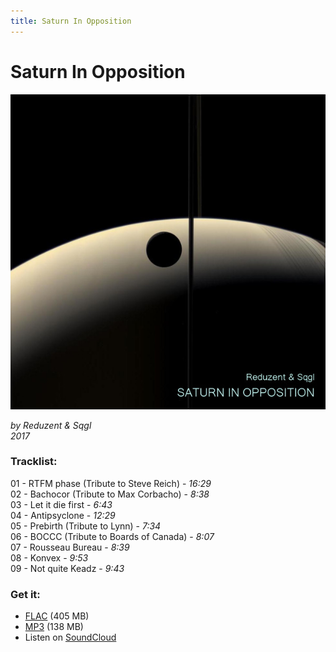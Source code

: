 ```yaml
---
title: Saturn In Opposition
---
```


# Saturn In Opposition

![Saturn In Opposition (Cover)](saturn_in_opposition_cover_600x600.jpg)

*by Reduzent & Sqgl*  
*2017*

### Tracklist:

01 - RTFM phase (Tribute to Steve Reich) - *16:29*  
02 - Bachocor (Tribute to Max Corbacho) - *8:38*  
03 - Let it die first - *6:43*  
04 - Antipsyclone - *12:29*  
05 - Prebirth (Tribute to Lynn) - *7:34*  
06 - BOCCC (Tribute to Boards of Canada) - *8:07*  
07 - Rousseau Bureau - *8:39*  
08 - Konvex - *9:53*  
09 - Not quite Keadz - *9:43*  

### Get it:

  * [FLAC](/~roman/tracks/Reduzent%20&%20Sqgl%20-%20Saturn%20In%20Opposition(flac).zip>) (405 MB)
  * [MP3](/~roman/tracks/Reduzent%20&%20Sqgl%20-%20Saturn%20In%20Opposition%20(mp3).zip) (138 MB)
  * Listen on [SoundCloud](https://soundcloud.com/reduzent/sets/saturn-in-opposition)

